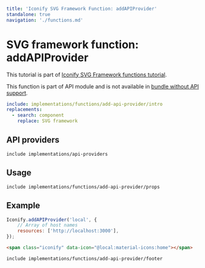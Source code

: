 ```yaml
title: 'Iconify SVG Framework Function: addAPIProvider'
standalone: true
navigation: './functions.md'
```

# SVG framework function: addAPIProvider

This tutorial is part of [Iconify SVG Framework functions tutorial](./functions.md#api).

This function is part of API module and is not available in [bundle without API support](./without-api.md).

```yaml
include: implementations/functions/add-api-provider/intro
replacements:
  - search: component
    replace: SVG framework
```

## API providers

`include implementations/api-providers`

## Usage

`include implementations/functions/add-api-provider/props`

## Example

```js
Iconify.addAPIProvider('local', {
	// Array of host names
	resources: ['http://localhost:3000'],
});
```

```html
<span class="iconify" data-icon="@local:material-icons:home"></span>
```

`include implementations/functions/add-api-provider/footer`
